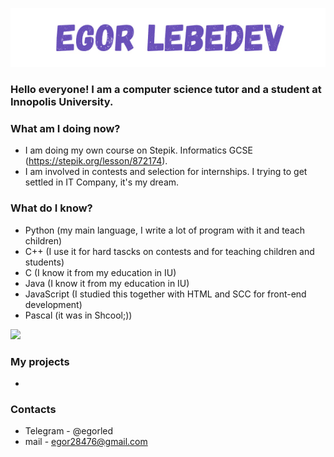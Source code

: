 <p align="center">

  <img weight="100%" src="https://github.com/EgorLeb/EgorLeb/blob/main/egorlebedev.jpg">

</p>

### Hello everyone! I am a computer science tutor and a student at Innopolis University. 

### What am I doing now?
* I am doing my own course on Stepik. Informatics GCSE (https://stepik.org/lesson/872174).
* I am involved in contests and selection for internships. I trying to get settled in IT Company, it's my dream.

### What do I know?
* Python (my main language, I write a lot of program with it and teach children)
* C++ (I use it for hard tascks on contests and for teaching children and students)
* C (I know it from my education in IU)
* Java (I know it from my education in IU)
* JavaScript (I studied this together with HTML and SCC for front-end development)
* Pascal (it was in Shcool;))

<img weight="100px" src="https://github.com/EgorLeb/EgorLeb/blob/main/%D0%A1.png">
<!-- <img weight="100%" src="https://github.com/EgorLeb/EgorLeb/blob/main/%D0%A1%2B%2B.png"> --> 

### My projects
* 

### Contacts
* Telegram - @egorled
* mail - egor28476@gmail.com
